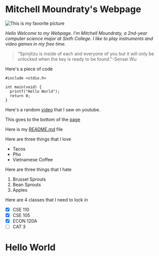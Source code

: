 # Mitchell Moundraty's Webpage

![This is my favorite picture](https://sdzwildlifeexplorers.org/sites/default/files/2017-07/pandas-closeup.jpg)

*Hello Welcome to my Webpage. I'm Mitchell Moundraty, a 2nd-year computer science major at Sixth College. I like to play instruments and video games in my free time.*

> "Spinjitzu is inside of each and everyone of you but it will only be unlocked when the key is ready to be found."-Sensei Wu

Here's a piece of code 
```
#include <stdio.h>

int main(void) {
  printf("Hello World");
  return 0;
}
```

Here's a random [video](https://www.youtube.com/watch?v=mKij8pU075w) that I saw on youtube.

This goes to the bottom of the [page](#hello-world)

Here is my [README.md](README.md) file

Here are three things that I love
- Tacos
- Pho
- Vietnamese Coffee

Here are three things that I hate
1. Brussel Sprouts
2. Bean Sprouts
3. Apples

Here are 4 classes that I need to lock in
- [x] CSE 110
- [x] CSE 105
- [x] ECON 120A
- [ ] CAT 3

# Hello World
